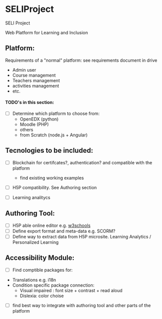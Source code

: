 # SELIProject
SELI Project

Web Platform for Learning and Inclusion 

## Platform:
Requirements of a "normal" platform: see requirements document in drive
- Admin user
- Course management
- Teachers management
- activities management
- etc. 

#### TODO's in this section:
- [ ] Determine which platform to choose from: 
  - OpenEDX (python)
  - Moodle (PHP)  
  - others
  - from Scratch (node.js + Angular)
 
## Tecnologies to be included:
- [ ] Blockchain for certifcates?, authentication? and compatible with the platform
  - find existing working examples
 
- [ ] H5P compatibility. See Authoring section
- [ ] Learning analitycs

## Authoring Tool:
- [ ] H5P able online editor e.g.  [w3schools](https://www.w3schools.com/html/tryit.asp?filename=tryhtml_default) 
- [ ] Define export format and meta-data e.g.  SCORM?
- [ ] Define way to extract data from H5P microsite. Learning Analytics / Personalized Learning

## Accessibility Module:
- [ ] Find comptible packages for:
- Translations  e.g. i18n 
- Condition specific package connection: 
  - Visual impaired : font size + contrast + read aloud
  - Dislexia: color choise 
- [ ] find best way to integrate with authoring tool and other parts of the platform 

